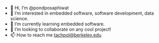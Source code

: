 - 👋 Hi, I’m @pondposaphiwat
- 👀 I’m interested in embedded software, software development, data science.
- 🌱 I’m currently learning embedded software.
- 💞️ I’m looking to collaborate on any cool project!
- 📫 How to reach me tachpol@berkeley.edu

<!---
pondposaphiwat/pondposaphiwat is a ✨ special ✨ repository because its `README.md` (this file) appears on your GitHub profile.
You can click the Preview link to take a look at your changes.
--->
